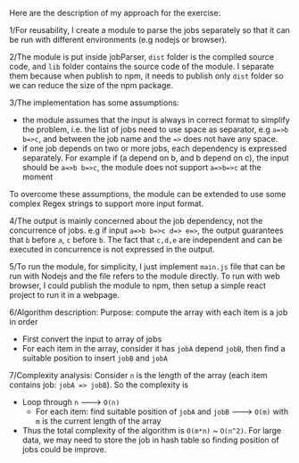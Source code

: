 Here are the description of my approach for the exercise: 

1/For reusability, I create a module to parse the jobs separately so that it can be run with different environments (e.g nodejs or browser).

2/The module is put inside jobParser, `dist` folder is the compiled source code, and `lib` folder contains the source code of the module. I separate them because when publish to npm, it needs to publish only `dist` folder so we can reduce the size of the npm package.

3/The implementation has some assumptions: 
- the module assumes that the input is always in correct format to simplify the problem, i.e. the list of jobs need to use space as separator, e.g `a=>b b=>c`, and between the job name and the `=>` does not have any space.
- if one job depends on two or more jobs, each dependency is expressed separately. For example if (a depend on b, and b depend on c), the input should be `a=>b b=>c`, the module does not support `a=>b=>c` at the moment

To overcome these assumptions, the module can be extended to use some complex Regex strings to support more input format.

4/The output is mainly concerned about the job dependency, not the concurrence of jobs. e.g if input `a=>b b=>c d=> e=>`, the output guarantees that `b` before `a`, `c` before `b`. The fact that `c,d,e` are independent and can be executed in concurrence is not expressed in the output. 

5/To run the module, for simplicity, I just implement `main.js` file that can be run with Nodejs and the file refers to the module directly. To run with web browser, I could publish the module to npm, then setup a simple react project to run it in a webpage.

6/Algorithm description:
Purpose: compute the array with each item is a job in order
- First convert the input to array of jobs
- For each item in the array, consider it has `jobA` depend `jobB`, then find a suitable position to insert 
`jobB` and `jobA`

7/Complexity analysis:
Consider `n` is the length of the array (each item contains job: `jobA => jobB`). So the complexity is
- Loop through `n` ---> `O(n)`
    - For each item: find suitable position of `jobA` and `jobB` ---> `O(m)` with `m` is the current length of the array
- Thus the total complexity of the algorithm is `O(m*n)` ~ `O(n^2)`. For large data, we may need to store the job in hash table so finding position of jobs could be improve.